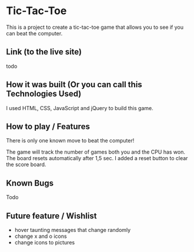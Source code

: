 # Tic-Tac-Toe

This is a project to create a tic-tac-toe game that allows you to see if you can beat the computer.

## Link (to the live site)

todo

## How it was built (Or you can call this Technologies Used)

I used HTML, CSS, JavaScript and jQuery to build this game.

## How to play / Features

There is only one known move to beat the computer!

The game will track the number of games both you and the CPU has won. The board resets automatically after 1,5 sec. I added a reset button to clear the score board.


## Known Bugs

Todo

## Future feature / Wishlist

- hover taunting messages that change randomly
- change x and o icons
- change icons to pictures
